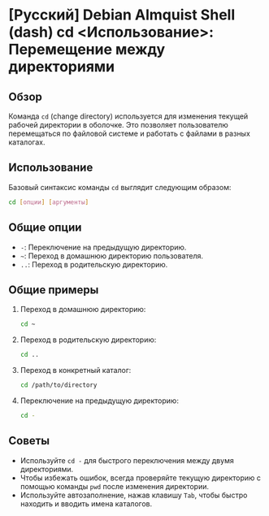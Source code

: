 # [Русский] Debian Almquist Shell (dash) cd <Использование>: Перемещение между директориями

## Обзор
Команда `cd` (change directory) используется для изменения текущей рабочей директории в оболочке. Это позволяет пользователю перемещаться по файловой системе и работать с файлами в разных каталогах.

## Использование
Базовый синтаксис команды `cd` выглядит следующим образом:

```sh
cd [опции] [аргументы]
```

## Общие опции
- `-`: Переключение на предыдущую директорию.
- `~`: Переход в домашнюю директорию пользователя.
- `..`: Переход в родительскую директорию.

## Общие примеры
1. Переход в домашнюю директорию:
   ```sh
   cd ~
   ```

2. Переход в родительскую директорию:
   ```sh
   cd ..
   ```

3. Переход в конкретный каталог:
   ```sh
   cd /path/to/directory
   ```

4. Переключение на предыдущую директорию:
   ```sh
   cd -
   ```

## Советы
- Используйте `cd -` для быстрого переключения между двумя директориями.
- Чтобы избежать ошибок, всегда проверяйте текущую директорию с помощью команды `pwd` после изменения директории.
- Используйте автозаполнение, нажав клавишу `Tab`, чтобы быстро находить и вводить имена каталогов.